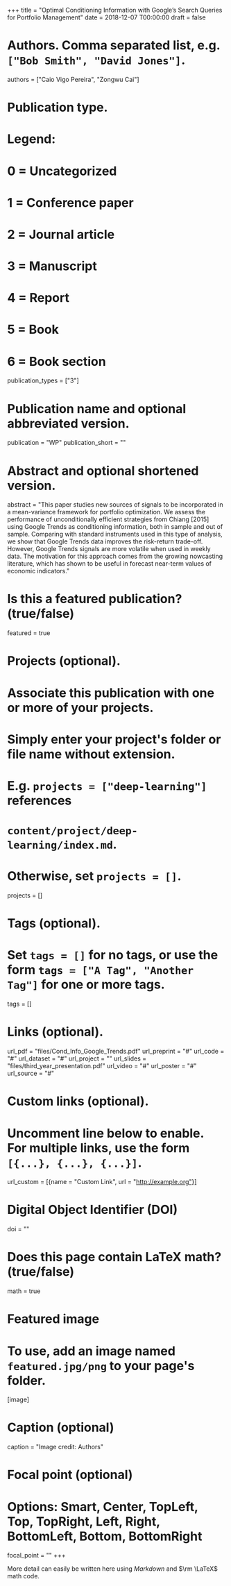 +++
title = "Optimal Conditioning Information with Google’s Search Queries for Portfolio Management"
date = 2018-12-07 T00:00:00
draft = false

# Authors. Comma separated list, e.g. `["Bob Smith", "David Jones"]`.
authors = ["Caio Vigo Pereira", "Zongwu Cai"]

# Publication type.
# Legend:
# 0 = Uncategorized
# 1 = Conference paper
# 2 = Journal article
# 3 = Manuscript
# 4 = Report
# 5 = Book
# 6 = Book section
publication_types = ["3"]

# Publication name and optional abbreviated version.
publication = "WP"
publication_short = ""

# Abstract and optional shortened version.
abstract = "This paper studies new sources of signals to be incorporated in a mean-variance framework for portfolio optimization. We assess the performance of unconditionally efficient strategies from Chiang [2015] using Google Trends as conditioning information, both in sample and
out of sample. Comparing with standard instruments used in this type of analysis, we
show that Google Trends data improves the risk-return trade-off. However, Google Trends
signals are more volatile when used in weekly data. The motivation for this approach
comes from the growing nowcasting literature, which has shown to be useful in forecast
near-term values of economic indicators."

# Is this a featured publication? (true/false)
featured = true

# Projects (optional).
#   Associate this publication with one or more of your projects.
#   Simply enter your project's folder or file name without extension.
#   E.g. `projects = ["deep-learning"]` references 
#   `content/project/deep-learning/index.md`.
#   Otherwise, set `projects = []`.
projects = []

# Tags (optional).
#   Set `tags = []` for no tags, or use the form `tags = ["A Tag", "Another Tag"]` for one or more tags.
tags = []

# Links (optional).
url_pdf = "files/Cond_Info_Google_Trends.pdf"
url_preprint = "#"
url_code = "#"
url_dataset = "#"
url_project = ""
url_slides = "files/third_year_presentation.pdf"
url_video = "#"
url_poster = "#"
url_source = "#"

# Custom links (optional).
#   Uncomment line below to enable. For multiple links, use the form `[{...}, {...}, {...}]`.
url_custom = [{name = "Custom Link", url = "http://example.org"}]

# Digital Object Identifier (DOI)
doi = ""

# Does this page contain LaTeX math? (true/false)
math = true

# Featured image
# To use, add an image named `featured.jpg/png` to your page's folder. 
[image]
  # Caption (optional)
  caption = "Image credit: Authors"

  # Focal point (optional)
  # Options: Smart, Center, TopLeft, Top, TopRight, Left, Right, BottomLeft, Bottom, BottomRight
  focal_point = ""
+++

More detail can easily be written here using *Markdown* and $\rm \LaTeX$ math code.
